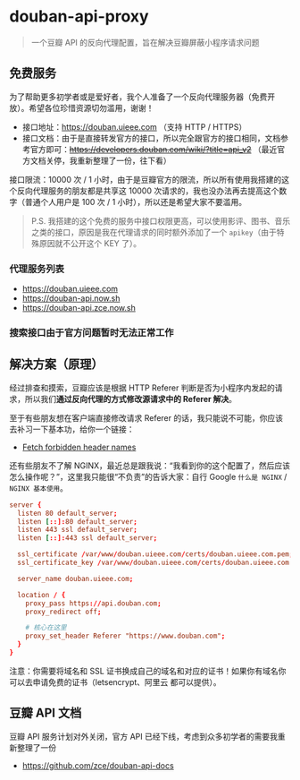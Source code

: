 # douban-api-proxy

> 一个豆瓣 API 的反向代理配置，旨在解决豆瓣屏蔽小程序请求问题

## 免费服务

为了帮助更多初学者或是爱好者，我个人准备了一个反向代理服务器（免费开放）。希望各位珍惜资源切勿滥用，谢谢！

- 接口地址：https://douban.uieee.com （支持 HTTP / HTTPS）
- 接口文档：由于是直接转发官方的接口，所以完全跟官方的接口相同，文档参考官方即可：~~https://developers.douban.com/wiki/?title=api_v2~~ （最近官方文档关停，我重新整理了一份，往下看）

接口限流：10000 次 / 1 小时，由于是豆瓣官方的限流，所以所有使用我搭建的这个反向代理服务的朋友都是共享这 10000 次请求的，我也没办法再去提高这个数字（普通个人用户是 100 次 / 1 小时），所以还是希望大家不要滥用。

> P.S. 我搭建的这个免费的服务中接口权限更高，可以使用影评、图书、音乐之类的接口，原因是我在代理请求的同时额外添加了一个 `apikey`（由于特殊原因就不公开这个 KEY 了）。

### 代理服务列表

- https://douban.uieee.com
- https://douban-api.now.sh
- https://douban-api.zce.now.sh

### 搜索接口由于官方问题暂时无法正常工作

## 解决方案（原理）

经过排查和摸索，豆瓣应该是根据 HTTP Referer 判断是否为小程序内发起的请求，所以我们**通过反向代理的方式修改源请求中的 Referer 解决**。

至于有些朋友想在客户端直接修改请求 Referer 的话，我只能说不可能，你应该去补习一下基本功，给你一个链接：

- [Fetch forbidden header names](https://fetch.spec.whatwg.org/#forbidden-header-name)

还有些朋友不了解 NGINX，最近总是跟我说：“我看到你的这个配置了，然后应该怎么操作呢？”，这里我只能很“不负责”的告诉大家：自行 Google `什么是 NGINX` / `NGINX 基本使用`。

```conf
server {
  listen 80 default_server;
  listen [::]:80 default_server;
  listen 443 ssl default_server;
  listen [::]:443 ssl default_server;

  ssl_certificate /var/www/douban.uieee.com/certs/douban.uieee.com.pem;
  ssl_certificate_key /var/www/douban.uieee.com/certs/douban.uieee.com.key;

  server_name douban.uieee.com;

  location / {
    proxy_pass https://api.douban.com;
    proxy_redirect off;

    # 核心在这里
    proxy_set_header Referer "https://www.douban.com";
  }
}
```

注意：你需要将域名和 SSL 证书换成自己的域名和对应的证书！如果你有域名你可以去申请免费的证书（letsencrypt、阿里云 都可以提供）。

## 豆瓣 API 文档

豆瓣 API 服务计划对外关闭，官方 API 已经下线，考虑到众多初学者的需要我重新整理了一份

- https://github.com/zce/douban-api-docs
